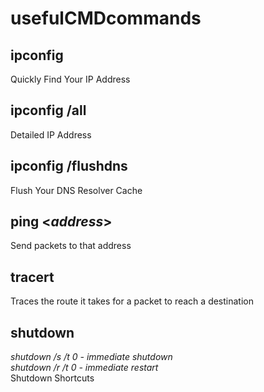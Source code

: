 # usefulCMDcommands

## ipconfig
Quickly Find Your IP Address

## ipconfig /all
Detailed IP Address

## ipconfig /flushdns
Flush Your DNS Resolver Cache

## ping <*address*>
Send packets to that address

## tracert
Traces the route it takes for a packet to reach a destination

## shutdown
*shutdown /s /t 0 - immediate shutdown<br>
shutdown /r /t 0 - immediate restart*<br>
Shutdown Shortcuts
